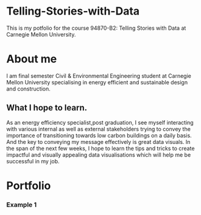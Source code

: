 # Telling-Stories-with-Data
This is my potfolio for the course 94870-B2: Telling Stories with Data at Carnegie Mellon University.

# About me
I am final semester Civil & Environmental Engineering student at Carnegie Mellon University specialising in energy efficient and sustainable design and construction. 

## What I hope to learn.
As an energy efficiency specialist,post graduation, I see myself interacting with various internal as well as external stakeholders trying to convey the importance of transitioning towards low carbon buildings on a daily basis. And the key to conveying my message effectively is great data visuals. In the span of the next few weeks, I hope to learn the tips and tricks to create impactful and visually appealing data visualisations which will help me be successful in my job.

# Portfolio
### Example 1
<div class="flourish-embed flourish-chart" data-src="visualisation/7642593"><script src="https://public.flourish.studio/resources/embed.js"></script></div>
